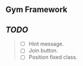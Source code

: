 ## Gym Framework

## _TODO_
>
> - [ ] Hint message.
> - [ ] Join button.
> - [ ] Position fixed class.
